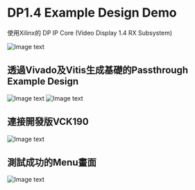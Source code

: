 # DP1.4 Example Design Demo
使用Xilinx的 DP IP Core (Video Display 1.4 RX Subsystem)

![Image text]()

## 透過Vivado及Vitis生成基礎的Passthrough Example Design

![Image text]() ![Image text]()

## 連接開發版VCK190

![Image text]()

## 測試成功的Menu畫面

![Image text]()
